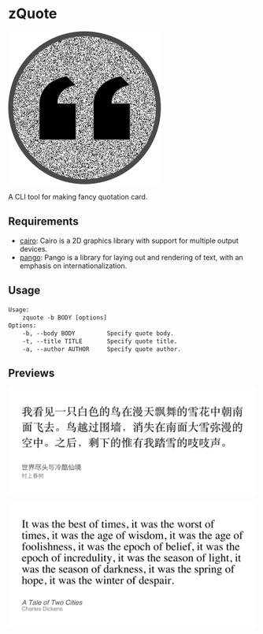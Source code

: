 # zQuote

![logo](./img/logo.png)

A CLI tool for making fancy quotation card.

## Requirements

- [cairo](https://www.cairographics.org): Cairo is a 2D graphics library with support for multiple output devices.
- [pango](http://www.pango.org): Pango is a library for laying out and rendering of text, with an emphasis on internationalization.

## Usage

```
Usage:
    zquote -b BODY [options]
Options:
    -b, --body BODY         Specify quote body.
    -t, --title TITLE       Specify quote title.
    -a, --author AUTHOR     Specify quote author.
```

## Previews

![preview-zh](./img/preview-zh.png)

![preview-en](./img/preview-en.png)
